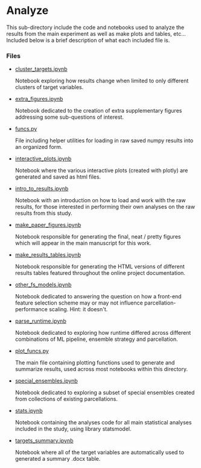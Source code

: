 # Analyze

This sub-directory include the code and notebooks used to analyze the results from the main experiment as well as make plots and tables, etc... Included below is a brief description of what each included file is.

### Files

- [cluster_targets.ipynb](cluster_targets.ipynb)

    Notebook exploring how results change when limited to only
    different clusters of target variables.

- [extra_figures.ipynb](extra_figures.ipynb)
  
    Notebook dedicated to the creation of extra supplementary figures addressing
    some sub-questions of interest.

- [funcs.py](funcs.py)

    File including helper utilities for loading in raw saved numpy results into
    an organized form.

- [interactive_plots.ipynb](interactive_plots.ipynb)
  
    Notebook where the various interactive plots (created with plotly) are
    generated and saved as html files.

- [intro_to_results.ipynb](intro_to_results.ipynb)

    Notebook with an introduction on how to load and work with
    the raw results, for those interested in performing their own
    analyses on the raw results from this study.

- [make_paper_figures.ipynb](make_paper_figures.ipynb)

    Notebook responsible for generating the final, neat / pretty figures which will appear in the main manuscript for this work.

- [make_results_tables.ipynb](make_results_tables.ipynb)

    Notebook responsible for generating the HTML versions of different results
    tables featured throughout the online project documentation.

- [other_fs_models.ipynb](other_fs_models.ipynb)

    Notebook dedicated to answering the question on how a front-end feature
    selection scheme may or may not influence parcellation-performance scaling. Hint: it doesn't.

- [parse_runtime.ipynb](parse_runtime.ipynb)

    Notebook dedicated to exploring how runtime differed across different
    combinations of ML pipeline, ensemble strategy and parcellation.

- [plot_funcs.py](plot_funcs.py)

    The main file containing plotting functions used to generate and summarize
    results, used across most notebooks within this directory.


- [special_ensembles.ipynb ](special_ensembles.ipynb)

    Notebook dedicated to exploring a subset of special ensembles
    created from collections of existing parcellations.

- [stats.ipynb](stats.ipynb)

    Notebook containing the analyses code for all main statistical
    analyses included in the study, using library statsmodel.

- [targets_summary.ipynb](targets_summary.ipynb)

    Notebook where all of the target variables are automatically
    used to generated a summary .docx table.

